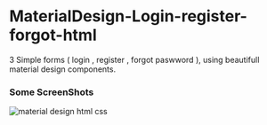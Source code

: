 # MaterialDesign-Login-register-forgot-html
3 Simple forms ( login , register , forgot paswword ), using beautifull material design components.

### Some ScreenShots

![material design html css](https://cloud.githubusercontent.com/assets/24621701/23077352/7ed6edb8-f544-11e6-80cf-f43d31b986f6.jpg)


